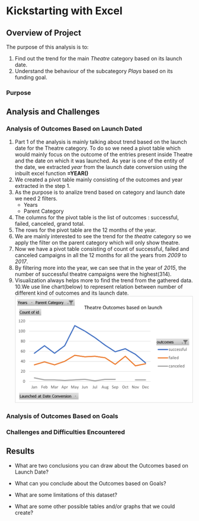 # Kickstarting with Excel

## Overview of Project
The purpose of this analysis is to:
1. Find out the trend for the main *Theatre* category based on its launch date.
2. Understand the behaviour of the subcategory *Plays* based on its funding goal.


### Purpose

## Analysis and Challenges

### Analysis of Outcomes Based on Launch Dated
1. Part 1 of the analysis is mainly talking about trend based on the launch date for the Theatre category.
   To do so we need a pivot table which would mainly focus on the outcome of the entries present inside Theatre and the date
   on which it was launched. As year is one of the entity of the date, we extracted *year* from the launch date conversion using the 
   inbuilt excel function **=YEAR()**
2. We created a pivot table mainly consisting of the outcomes and year extracted in the step 1. 
3. As the purpose is to analize trend based on category and launch date we need 2 filters. 
   - Years 
   - Parent Category
4. The columns for the pivot table is the list of outcomes : successful, failed, canceled, grand total. 
5. The rows for the pivot table are the 12 months of the year. 
6. We are mainly interested to see the trend for the *theatre* category so we apply the filter on the parent category which 
   will only show theatre. 
7. Now we have a pivot table consisting of count of successful, failed and canceled campaigns in all the 12 months for all the years
   from *2009* to *2017*.
8. By filtering more into the year, we can see that in the year of *2015*, the number of successful theatre campaigns were the highest(314).
9. Visualization always helps more to find the trend from the gathered data. 
10.We use line chart(below) to represent relation between number of different kind of outcomes and its launch date. 
![](./Resources/Theater_Outcomes_vs_Launch.png)


### Analysis of Outcomes Based on Goals

### Challenges and Difficulties Encountered

## Results

- What are two conclusions you can draw about the Outcomes based on Launch Date?

- What can you conclude about the Outcomes based on Goals?

- What are some limitations of this dataset?

- What are some other possible tables and/or graphs that we could create?
